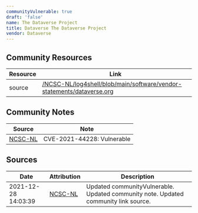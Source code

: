 ```yaml
---
communityVulnerable: true
draft: 'false'
name: The Dataverse Project
title: Dataverse The Dataverse Project
vendor: Dataverse
---
```



## Community Resources
| Resource | Link |
| --- | --- |
| source | [/NCSC-NL/log4shell/blob/main/software/vendor-statements/dataverse.org](/NCSC-NL/log4shell/blob/main/software/vendor-statements/dataverse.org) |

## Community Notes
| Source | Note |
| --- | --- |
| [NCSC-NL](https://github.com/NCSC-NL/log4shell/blob/main/software/README.md) | CVE-2021-44228: Vulnerable </ul> |

## Sources
| Date | Attribution | Description |
| --- | --- | --- |
| 2021-12-28 14:03:39 | [NCSC-NL](https://github.com/NCSC-NL/log4shell/blob/main/software/README.md) | Updated communityVulnerable. Updated community note. Updated community link source.  |
